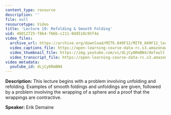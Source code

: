 ```yaml
---
content_type: resource
description: ''
file: null
resourcetype: Video
title: 'Lecture 19: Refolding & Smooth Folding'
uid: 46012725-f8b4-f66b-c211-0dd510c95f4a
video_files:
  archive_url: https://archive.org/download/MIT6.849F12/MIT6_849F12_lec19_300k.mp4
  video_captions_file: https://open-learning-course-data-rc.s3.amazonaws.com/6-849-geometric-folding-algorithms-linkages-origami-polyhedra-fall-2012/92a96552ac1252598a782dcbd947c3cc_dLjCy6RmBN4.vtt
  video_thumbnail_file: https://img.youtube.com/vi/dLjCy6RmBN4/default.jpg
  video_transcript_file: https://open-learning-course-data-rc.s3.amazonaws.com/6-849-geometric-folding-algorithms-linkages-origami-polyhedra-fall-2012/9fc4e8e140574ed0a71c4a779e495174_dLjCy6RmBN4.pdf
video_metadata:
  youtube_id: dLjCy6RmBN4
---
```


**Description:** This lecture begins with a problem involving unfolding and refolding. Examples of smooth foldings and unfoldings are given, followed by a problem involving the wrapping of a sphere and a proof that the wrappings are contractive.

**Speaker:** Erik Demaine